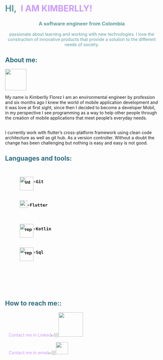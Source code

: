 <h1 style="color: #5e9ca0;">HI,&nbsp; <span style="color: #cc99ff;">I AM KIMBERLLY!</span></h1>
<h3 dir="auto" align="center"><span style="color: #5e9ca0;">A software engineer from Colombia</span></h3>
<p style="text-align: center;"><span style="color: #5e9ca0;">passionate about learning and working with new technologies. I love the construction of innovative products that provide a solution to the different needs of society. </span></p>
<h2 style="color: #2e6c80;">About me:</h2>
<p><img src="https://media.giphy.com/media/VgCDAzcKvsR6OM0uWg/giphy.gif" width="70" /></p>
<p>My name is Kimberlly Florez I am an environmental engineer by profession and six months ago I knew the world of mobile application development and it was love at first sight, since then I decided to become a developer Mobil, in my perspective I see programming as a way to help other people through the creation of mobile applications that meet people&rsquo;s everyday needs.</p>
<p><br />I currently work with flutter&rsquo;s cross-platform framework using clean code architecture as well as git hub. As a version controller. Without a doubt the change has been challenging but nothing is easy and easy is not good.</p>
<h2 style="color: #2e6c80;">Languages and tools:</h2>
<p>&nbsp;</p>
<ol style="list-style: none; font-size: 14px; line-height: 32px; font-weight: bold;">
<ol style="list-style: none; font-size: 14px; line-height: 32px; font-weight: bold;">
<li style="clear: both;"><img style="float: left;" src="https://git-scm.com/images/logo@2x.png" alt="interactive connection" width="45" />
<pre>⚡️Git</pre>
</li>
</ol>
</ol>
<p>&nbsp;</p>
<ol style="list-style: none; font-size: 14px; line-height: 32px; font-weight: bold;">
<ol style="list-style: none; font-size: 14px; line-height: 32px; font-weight: bold;">
<li style="clear: both;"><img style="float: left;" src="https://storage.googleapis.com/cms-storage-bucket/0dbfcc7a59cd1cf16282.png" alt="html cleaner" width="25" />
<pre>⚡️Flutter<br /><br /></pre>
<img style="float: left;" src="https://kotlinlang.org/docs/images/kotlin-logo.png" alt="replace text" width="45" />
<pre>⚡️Kotlin</pre>
</li>
</ol>
</ol>
<p>&nbsp;</p>
<ol style="list-style: none; font-size: 14px; line-height: 32px; font-weight: bold;">
<ol style="list-style: none; font-size: 14px; line-height: 32px; font-weight: bold;">
<li style="clear: both;"><img style="float: left;" src="https://mpng.subpng.com/20190328/epg/kisspng-microsoft-azure-sql-database-microsoft-sql-server-sql-introduction-5c9d94111ab135.6826215415538309291093.jpg" alt="replace text" width="45" />
<pre>⚡️Sql</pre>
</li>
<li style="clear: both;">&nbsp;</li>
<li style="clear: both;">&nbsp;</li>
</ol>
</ol>
<p>&nbsp;</p>
<h2 style="color: #2e6c80;">How to reach me::</h2>
<p>&nbsp; &nbsp;<span style="color: #cc99ff;">Contact me in Linked</span>👉🏼<a href="https://www.linkedin.com/in/kimberlly-cathalina-florez-sanchez-3ab8041b8/" rel="nofollow"><img src="https://brand.linkedin.com/content/dam/me/business/en-us/amp/brand-site/v2/bg/LI-Logo.svg.original.svg" width="80" /></a></p>
<p>&nbsp; &nbsp;<span style="color: #cc99ff;">Contact me in email</span>👉🏼<a href="https://www.linkedin.com/in/kimberlly-cathalina-florez-sanchez-3ab8041b8/" rel="nofollow"><img src="https://logodownload.org/wp-content/uploads/2018/03/gmail-logo-4-1.png" width="40" /></a></p>
<p>&nbsp;</p>
<p><strong>&nbsp;</strong></p>
